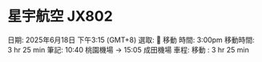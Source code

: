 # 星宇航空 JX802

日期: 2025年6月18日 下午3:15 (GMT+8)
選取: 🚗 移動
時間: 3:00pm
移動時間: 3 hr 25 min
筆記: 10:40 桃園機場 →
15:05 成田機場
車程: 移動 : 3 hr 25 min
